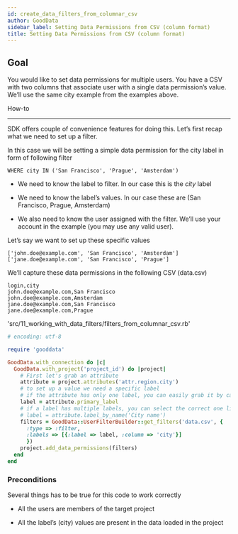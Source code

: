 ```yaml
---
id: create_data_filters_from_columnar_csv
author: GoodData
sidebar_label: Setting Data Permissions from CSV (column format)
title: Setting Data Permissions from CSV (column format)
---
```


Goal
-------

You would like to set data permissions for multiple users. You have a
CSV with two columns that associate user with a single data permission’s
value. We’ll use the same city example from the examples above.

How-to

--------

SDK offers couple of convenience features for doing this. Let’s first
recap what we need to set up a filter.

In this case we will be setting a simple data permission for the city
label in form of following filter

    WHERE city IN ('San Francisco', 'Prague', 'Amsterdam')

-   We need to know the label to filter. In our case this is the *city*
    label

-   We need to know the label’s values. In our case these are (San
    Francisco, Prague, Amsterdam)

-   We also need to know the user assigned with the filter. We’ll use
    your account in the example (you may use any valid user).

Let’s say we want to set up these specific values

    ['john.doe@example.com', 'San Francisco', 'Amsterdam']
    ['jane.doe@example.com', 'San Francisco', 'Prague']

We’ll capture these data permissions in the following CSV (data.csv)

    login,city
    john.doe@example.com,San Francisco
    john.doe@example.com,Amsterdam
    jane.doe@example.com,San Francisco
    jane.doe@example.com,Prague


'src/11\_working\_with\_data\_filters/filters\_from\_columnar\_csv.rb'
```ruby
# encoding: utf-8

require 'gooddata'

GoodData.with_connection do |c|
  GoodData.with_project('project_id') do |project|
    # First let's grab an attribute
    attribute = project.attributes('attr.region.city')
    # to set up a value we need a specific label
    # if the attribute has only one label, you can easily grab it by calling #primary_label
    label = attribute.primary_label
    # if a label has multiple labels, you can select the correct one like this
    # label = attribute.label_by_name('City name')
    filters = GoodData::UserFilterBuilder::get_filters('data.csv', { 
      :type => :filter, 
      :labels => [{:label => label, :column => 'city'}]
      })      
    project.add_data_permissions(filters)
  end
end
```

### Preconditions

Several things has to be true for this code to work correctly

-   All the users are members of the target project

-   All the label’s (city) values are present in the data loaded in the
    project

